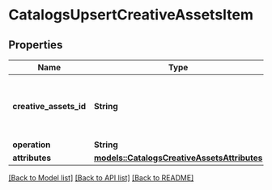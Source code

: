 # CatalogsUpsertCreativeAssetsItem

## Properties

Name | Type | Description | Notes
------------ | ------------- | ------------- | -------------
**creative_assets_id** | **String** | The catalog creative assets id in the merchant namespace | 
**operation** | **String** |  | 
**attributes** | [**models::CatalogsCreativeAssetsAttributes**](CatalogsCreativeAssetsAttributes.md) |  | 

[[Back to Model list]](../README.md#documentation-for-models) [[Back to API list]](../README.md#documentation-for-api-endpoints) [[Back to README]](../README.md)


